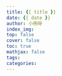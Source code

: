 ```yaml
---
title: {{ title }}
date: {{ date }}
author: 小杨呀
index_img: 
top: false
cover: false
toc: true
mathjax: false
tags:
categories:
---
```

